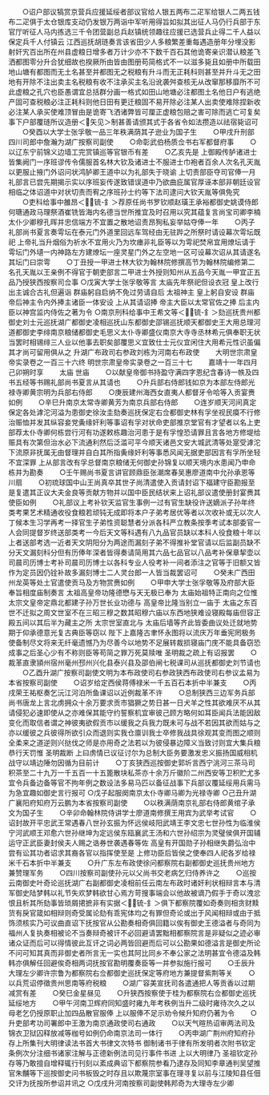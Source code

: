 <!-- { "loadSidebar": true } -->
　　○诏户部议犒赏京营兵应援延绥者部议官给人银五两布二疋军给银人二两五钱布二疋俱于太仓银库支动仍发银万两诣中军听用得旨如拟其出征人马仍行兵部于东官厅听征人马内拣选三千令团营副总兵赵镇统领趣往应援已选营兵止得二千人益以保定兵千人付镇云  江西巡抚胡琏奏言该省田少人多粮繁差重每遇造册年分埋没影射奸宄百出所在州县虚粮日增多者万计少亦不下数千百石其他诡寄亲识潜认粮差飞洒都图零分升合犹细故也揆厥所由皆由图册苟简格式不一以滋多毙且如册中所载田地山塘有都图而无土名甚至并都图无之税粮有升斗而无正耗科则甚至并升斗无之田地有开除不注出卖主名税粮有收不注承买主名沿讹袭舛查核无从改窜那移靡所不可此虚粮之孔穴也臣愚谓宜总括群分画一格式如田山地塘必注都图土名他日户有逃绝产固可查税粮必注正耗科则他日田有更迁粮固不易开除必注某人出卖使难除捏新收必注某人承买使难顶冒由是诡寄飞洒诸弊皆可厘正虚粮包赔之害可除而逃亡可复矣事下户部覆琏所议造册＜矢见＞制甚善请颁其式于各省令如法攒造以祛宿毙诏可
　　○癸酉以大学士张孚敬一品三年秩满荫其子逊业为国子生
　　○甲戌升刑部四川司郎中詹瀚为湖广按察司副使
　　○命彰武伯杨质佥书右军都督府事
　　○以辽东宁前锦义边墙工完赏镇巡等官银币有差
　　○乙亥先是  上御殿传胪诸进士皆集阙门一序班谬传令儒服首名林大钦及诸进士不服进士巾袍者百余人次名孔天胤以更服止掖门外诏问状鸿胪卿王道中以为礼部失于晓谕  上切责部臣夺司官俸一月礼部言已尝先期揭示实以序班妄传遂致错误道中乃欲曲庇属官厚诬本部非朝廷设官相临之体诏道中对状切责而宥之序班孙士约等下法司逮问大钦天胤等俱免究
　　○吏科给事中雒昂＜锍-釒＞荐原任尚书罗钦顺赵璜王承裕都御史姚谟侍郎何瑭通政马理祭酒崔铣皆海内名德当世所推宜及时召用以究其蕴复言尚宝司卿李楠太仆少卿穆孔晖并忠信端方不宜置之散地诏责昂狥私妄举姑夺俸一年
　　○丙子礼部尚书夏言奏雩坛在泰元门外道里回远车驾经由无驻跸之所祭时请设幕次雩坛既祀  上帝礼当升烟俗为祈水不宜用火乃为坎瘗非礼臣等以为雩祀焚帛宜用燎坛请于雩坛门外壝一内神路左方建燎坛一座灵星门外之左空地一区可设幕次诏从其请遂名其坛门曰崇雩
　　○丁丑授一甲进士林大钦为翰林院修撰高节为翰林院编修第二名孔天胤以王亲例不得官于朝吏部言二甲进士外授则知州从五品今天胤一甲宜正五品乃授狭西按察司佥事
○戊寅大学士张孚敬等言  太庙先年祭祀但设衣冠  皇上改行出主诚合古礼但遍诣  群庙躬自启纳不免过劳请自后  太祖神主  皇上躬自安设  群庙帝后神主令内外捧主诸臣一体安设  上从其请诏捧  帝主大臣以太常官佐之捧  后主内臣以神宫监内侍佐之著为令
○南京刑科给事中王希文等＜锍-釒＞劾巡抚贵州都御史刘士元巡抚湖广都御史凌相巡抚山东都御史邵锡巡抚顺天都御史王大用总理河道都御史李绯南京粮储都御史毛思义太仆寺卿盛仪南京大寺寺丞林希元俱奉职无状当罢时相锡绯三人业以他事去职矣部覆思义宜致仕士元仪宜闲住大用希元性识虽偏其才尚可留用俱从之  升湖广布政司右参政刘栋为河南右布政使
　　大明世宗肃皇帝实录卷之一百三十六终
明世宗肃皇帝实录卷之一百三十七
　　嘉靖十一年四月己卯朔时享
　　太庙  世庙
　　○以献皇帝御书持盈守满四字恩纪含春诗一帙及四书五经等书赐礼部尚书夏言从其请也
　　○升兵部右侍郎钱如京为本部左侍郎光禄寺卿黄宗明为兵部右侍郎
　　○庚辰建州海西女直夷人都督牙令哈等入贡宴赉如例
　　○辛巳升南京太常寺卿黄芳为南京兵部右侍郎
　　○连岁顺天河间真定保定各处滹沱河溢为患御史徐汝圭劾奏巡抚保定右佥都御史林有孚坐视民瘼不行修治赈恤并发其纵容妾党夤缘奸利等事诏有孚对状命吏部推京堂官有才望者以名上吏部荐太仆寺卿何栋尝行河有功遂敕栋趣治河患于是有孚惶恐请罪且言各地方修堤给赈具有次第但治水必下流通利然后泛滥可平今顺天诸邑文安大城武清等处寔受滹沱下流原非抚属无由督理并自白其所指夤缘奸利等事悉风闻无据吏部因言有孚所坐轻不宜深罪  上从部言改有孚总督南京粮储无何御史孙锦复以顺天境内水患闻乃申命栋并为勘奏
　　○壬午赐尚书夏言讲官顾鼎臣张潮席春吴惠廖道南中允孙承恩等川扇
　　○初琉球国中山王尚真卒其世子尚清遣使入贡请封诏下福建守臣勘报至是复遣其正议大夫金良等贡献方物并以国中臣民结状来上诏礼部议遣使册封宴赉其使臣如例
　　○礼部议上考补钦天监官生事例一过有官生缺役许送嫡派子孙年终类考果艺术精通收役食粮若顽钝无成即将本户子弟考居优等者以次收补或无以次人丁候本生习学再考一择官生子弟性资聪慧者分派各科严立教条按季考试本部委官一人会同提督岁终送部类考一今后天文等科遇有八九品官员缺以本科人役食粮十年以上者送部考选一近者天文阴阳分为两途而漏刻子弟不得推补堂官请以后监副员缺不分天文漏刻科分但有历俸年深者皆得奏请简用其六品七品官以八品考补保章挈壶以司晨司历博士考补司晨司历博士以各科专业人役考补一间者添注之官等于旧额又皆作为定员因仍铨补故多漏刻博士二人灵台郎一人皆当裁罢诏可
　　○癸未广西田州龙英等处土官遣使贡马及方物赏赉如例
　　○甲申大学士张孚敬等及府部大臣奉旨相度庙制奏言  太祖高皇帝功隆德懋与天无极已奉为  太庙始祖特正南向之位惟  太宗文皇帝定鼎北都建子孙万世长业功德与  高皇帝比隆当别立一庙于  太庙之东百世不迁拟之周文世室不在三昭三穆之数其昭穆六庙以东西地狭难设寝殿每庙但容正殿五间以其后半为藏主之所  太宗世室直北与  太庙后墙等齐此皆委曲议处迁就地势期于仰承德意光复古典臣等窃以  陛下上嘉隆古聿怀永图将以流庆万年垂宪罔极务使备制尽文将来无纤毫遗憾乃为尽善今以地势不足展转裁损寝庙门庑不能具备窃恐成事之后圣心少有不称则臣等苟简之罪万死莫赎唯  圣明裁之疏上有诏报罢
　　○裁革直隶頴州宿州毫州邳州兴化县泰兴县及邵伯闸七税课司从巡抚都御史刘节请也
　　○乙酉升湖广按察司副使文明为本布政使司右参政狭西布政使司右参议孟易为本省按察司副使
　　○诏岁给定西侯蒋傅禄米一千五百石本折中半兼支
　　○丙戌荣王祐枢奏乞沅江河泊所鱼课诏以近例裁革不许
　　○总制狭西三边军务兵部尚书唐龙上言北虏拥众十余万要求贡市猖獗之势日甚一日犬羊之性其欲难厌不从其请侵犯必速即使从之亦难保其能守约誓察机宜审彼己顾方略何如耳臣闻兵法能因敌变化而取信者谓之神彼夷欲假贡市以缓我之兵我力既未可与战不若因其欲而姑与之亦以缓彼之兵彼得所欲引众而退则实我仓廪训我士卒修我战具徐观其变而图之顺则全柔来之道逆则兴挞伐之师是亦用奇之法若以为彼侵暴边障义当致讨则宜大集兵粮恭行天罚惟  圣明裁断  上曰虏情已议征讨尔为总制大臣务要激发忠义振扬国威相机战守以靖边陲勿因循为目前计
　　○丁亥狭西巡按御史郭圻言西宁洮河三茶马司积茶至二十九万一千五百一十五篦散块私茶亦十余万斤徽阶二州西安等卫积贮尤多宜令兵备边备等官不拘年例之数设法多易马匹以备征战事下兵部议覆延绥用兵需马为急宜趣如御史言行报可
○戊子起服阕南京太仆寺卿马卿为光禄寺卿
○己丑升湖广襄阳府知府万云鹏为本省按察司副使
　　○以秩满荫南京礼部右侍郎黄绾子承文为国子生
　　○辛卯命翰林院侍讲学士廖道南修撰王用宾为武举考试官
　　○诏封故开平忠武王常遇春八世孙玄振为怀远侯岐阳武靖王李文忠七世孙性为临淮侯宁河武顺王邓愈六世孙继坤为定远侯东瓯襄武王汤和六世孙绍宗为灵璧侯俱开国辅运守正武臣妻封侯夫人赐之诰券世袭遇春等佐  高皇有开国勋子孙相继失爵弘治中尝有讼其功者诏求其裔各官以指挥使至是  上修功臣后皆侯之使奉四人祀各岁给禄米千石本折中半兼支
　　○升广东左布政使徐问都察院右副都御史巡抚贵州地方兼赞理军务
　　○四川按察司副使孙元以父尚书交老病乞归侍养许之
　　○巡按云南御史叶奇论巡抚湖广右副都御史凌相前任云南左布政时诸奸利状相辩言本与清军御史陆梦韩以礼节失欢梦韩欲甘心焉方苛搜事端会以他故被谪乃假手于奇以洩忿恨且析其所劾事皆琐屑捃摭非有实据＜锍-釒＞俱下都察院覆如奇奏则相贪财黩货有戾官箴如相辩则奇受属论劾有乖宪体均之有罪但奇论或出于风闻相辩或由于抵饰须核实乃可议曲直诏下抚按官从公勘奏相奇俱回籍以俟有御史王德溢者与奇同为福州人复执奏相被论不当奏辩奇被讦不必回避请罢黜相都察院言是非疑似之迹必审诸众证而后可以得情彼此互讦之词必两皆回避而后可以公勘果如德溢言是御史所论不问可知其真而非御史者所言无一实也其阿比同乡不奉公家之法明甚宜令德溢及韩韩亦俱解任回避俟奇相两词抚按官勘明覆奏臣等一并参拟施行报可
　　○壬辰升大理左少卿许宗鲁为都察院右佥都御史巡抚保定等府地方兼提督紫荆等关
　　○以兵荒诏停徵贵州思南等府税粮
　　○湖广容美宣抚司各遣通把人等贡香以过期减赏有差
　　○癸巳金星昼见
　　○升狭西按察使于桂为都察院右佥都御史巡抚延绥地方
　　○甲午河南卫辉府同知盛时雍九年考秩例当升二级时雍待次久之以母老乞仍授原职止加四品散官服俸  上以服俸不足示劝令候升知府仍著为令
　　○升吏部考功司署郎中王激为南京通政使司右通政
　　○以天气暄热诏审两法司及锦衣卫狱囚释放减等枷号如例仍命南京法司一体行
　　○丙申湖广荆州府知府孙存上所集刊大明律读法书首大书律文次特书  御制诸书于律有所发明者次附书钦定条例次分注细书诸家注解与正德新例法司见行事件书进  上以大明律乃  圣祖钦定孙存等乃敢擅自增释辄行刊刻以紊成典诏下都察院参看乃逮存及同知李章通判吴望推官朱黼等下巡按御史问书板毁之时存且以欺蔑宗室事在理寻复以前与江陵知县任佃交讦为抚按所参诏并讯之
○戊戌升河南按察司副使韩邦奇为大理寺左少卿
